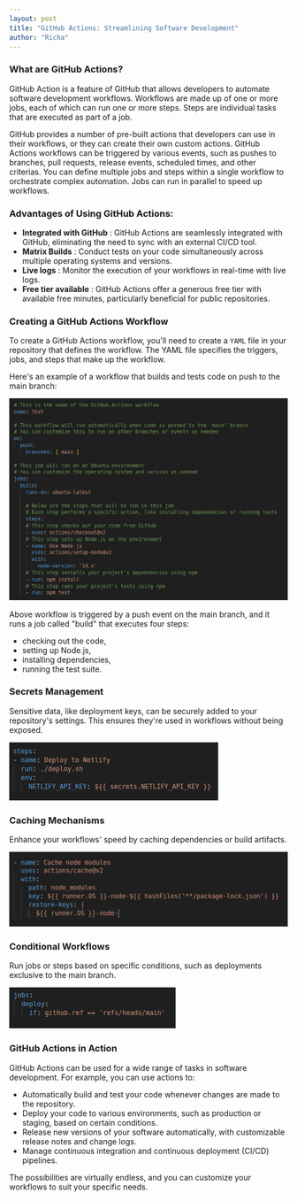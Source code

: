 ```yaml
---
layout: post
title: "GitHub Actions: Streamlining Software Development"
author: "Richa"
---
```


### What are GitHub Actions?

GitHub Action is a feature of GitHub that allows developers to automate software development workflows. Workflows are made up of one or more jobs, each of which can run one or more steps. Steps are individual tasks that are executed as part of a job.

GitHub provides a number of pre-built actions that developers can use in their workflows, or they can create their own custom actions. GitHub Actions workflows can be triggered by various events, such as pushes to branches, pull requests, release events, scheduled times, and other criterias. You can define multiple jobs and steps within a single workflow to orchestrate complex automation. Jobs can run in parallel to speed up workflows.

### Advantages of Using GitHub Actions:

- **Integrated with GitHub** : GitHub Actions are seamlessly integrated with GitHub, eliminating the need to sync with an external CI/CD tool.
- **Matrix Builds** : Conduct tests on your code simultaneously across multiple operating systems and versions.
- **Live logs** : Monitor the execution of your workflows in real-time with live logs.
- **Free tier available** : GitHub Actions offer a generous free tier with available free minutes, particularly beneficial for public repositories.


### Creating a GitHub Actions Workflow

To create a GitHub Actions workflow, you'll need to create a `YAML` file in your repository that defines the workflow. The YAML file specifies the triggers, jobs, and steps that make up the workflow.

Here's an example of a workflow that builds and tests code on push to the main branch:

![github action example](https://raw.githubusercontent.com/14Richa/testga/main/githubActionExample.png)

Above workflow is triggered by a push event on the main branch, and it runs a job called "build" that executes four steps:

- checking out the code,
- setting up Node.js,
- installing dependencies,
- running the test suite.

### Secrets Management

Sensitive data, like deployment keys, can be securely added to your repository's settings. This ensures they're used in workflows without being exposed.

![stepsgithubaction](https://raw.githubusercontent.com/14Richa/testga/main/stepsgithubaction.png)

### Caching Mechanisms

Enhance your workflows' speed by caching dependencies or build artifacts.

![cachegithubaction](https://raw.githubusercontent.com/14Richa/testga/main/cachegithubaction.png )

### Conditional Workflows

Run jobs or steps based on specific conditions, such as deployments exclusive to the main branch.

![jobgithubaction](https://raw.githubusercontent.com/14Richa/testga/main/jobgithubaction.png  )



### GitHub Actions in Action

GitHub Actions can be used for a wide range of tasks in software development. For example, you can use actions to:

- Automatically build and test your code whenever changes are made to the repository.
- Deploy your code to various environments, such as production or staging, based on certain conditions.
- Release new versions of your software automatically, with customizable release notes and change logs.
- Manage continuous integration and continuous deployment (CI/CD) pipelines.

The possibilities are virtually endless, and you can customize your workflows to suit your specific needs.
